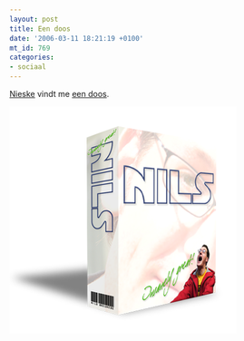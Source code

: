 ```yaml
---
layout: post
title: Een doos
date: '2006-03-11 18:21:19 +0100'
mt_id: 769
categories:
- sociaal
---
```

<a href="http://nieske.livejournal.com/">Nieske</a> vindt me <a href="http://wiki.ehow.com/Create-a-Product-Box-in-Photoshop">een doos</a>.

<img src="/images/nils-doos.png" width="400" alt="Nils is een doos" />

